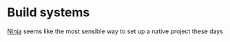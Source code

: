 # Build systems

[Ninja](https://ninja-build.org/manual.html) seems like the most sensible way to set up a native project these days

